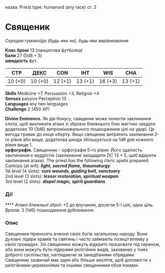 назва: Priest type: humanoid (any race) cr: 2

# Священик
_Середня гуманоїда (будь-яке не), будь-яке вирівнювання_

**Клас броні** 13 (ланцюгова футболка)    
**Бали** 27 (5d8 + 5)    
**швидкість** фут.

| СТР     | ДЕКС    | CON     | ІНТ     | WIS     | CHA     |
| ------- | ------- | ------- | ------- | ------- | ------- |
| 10 (+0) | 10 (+0) | 12 (+1) | 13 (+1) | 16 (+3) | 13 (+1) |

**Skills** Medicine +7, Persuasion +3, Religion +4    
**Senses** passive Perception 13    
**Languages** any two languages    
**Challenge** 2 (450 XP)

**Divine Eminence.** Як дія бонусу, священик може понести заклинання слота, щоб викликати атаки зі зброєю ближнього бою магічно завдати додатково 10 (3d6) випромінювального пошкодження цілі на ударі. Ця вигода триває до кінця оберту. Якщо священик витратить заклинання 2-го рівня або вище, додаткова шкода збільшується на 1d6 для кожного рівня вище 1.    
**орфографія.** Священник - орфографія 5-го рівня. Його здатність заклинання є мудрістю (заклинання заощадити DC 13 + 5, щоб вдарити заклинання атаки). The priest has the following cleric spells prepared:    
Cantrips (at will): **_light, sacred flame, thaumaturgy_**    
1st level (4 slots): **_cure wounds, guiding bolt, sanctuary_**    
2nd level (3 slots): **_lesser restoration, spiritual weapon_**    
3rd level (2 slots): **_dispel magic, spirit guardians_**

### Дії
**** _Атака ближньої зброї:_ +2 до влучання, досягли 5-ї цілі, одна ціль. _Вразів:_ 3 (1d6) пошкодження дублювання.

### Опис
Священики приносять вчення своїх богів загальному народу. Вони духовні лідери храмів та святинь і часто займають позиції впливу у своїх громадах. Злі священики можуть відкрито працювати під тираном, або вони можуть бути лідерами релігійних видів, захованих у тінях доброго суспільства, наглядаючи за занедбаними обрядами. Священник зазвичай має один або більше аколітів, щоб допомогти з релігійними церемоніями та іншими священними обов'язками. 